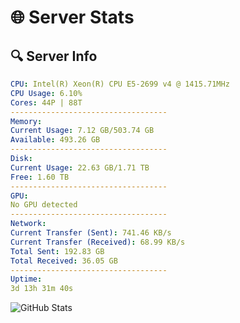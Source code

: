 # 🌐 Server Stats
## 🔍 Server Info
```yaml
CPU: Intel(R) Xeon(R) CPU E5-2699 v4 @ 1415.71MHz
CPU Usage: 6.10%
Cores: 44P | 88T
-----------------------------------
Memory:
Current Usage: 7.12 GB/503.74 GB
Available: 493.26 GB
-----------------------------------
Disk:
Current Usage: 22.63 GB/1.71 TB
Free: 1.60 TB
-----------------------------------
GPU:
No GPU detected
-----------------------------------
Network:
Current Transfer (Sent): 741.46 KB/s
Current Transfer (Received): 68.99 KB/s
Total Sent: 192.83 GB
Total Received: 36.05 GB
-----------------------------------
Uptime:
3d 13h 31m 40s
```
![GitHub Stats](https://img.shields.io/badge/Updated-2025-04-23_06:40:28-blue)